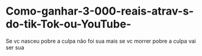 # Como-ganhar-3-000-reais-atrav-s-do-tik-Tok-ou-YouTube-
Se vc nasceu pobre a culpa não foi sua mais se vc morrer pobre a culpa vai ser sua 
